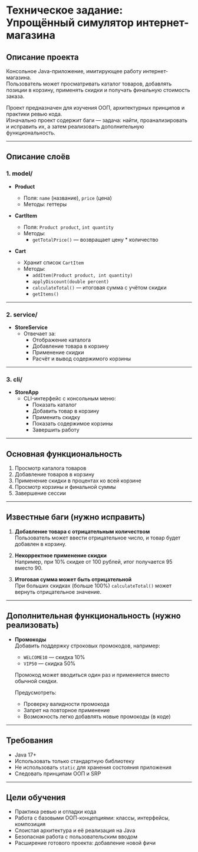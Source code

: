 # Техническое задание: Упрощённый симулятор интернет-магазина

## Описание проекта

Консольное Java-приложение, имитирующее работу интернет-магазина.  
Пользователь может просматривать каталог товаров, добавлять позиции в корзину, применять скидки и получать финальную стоимость заказа.

Проект предназначен для изучения ООП, архитектурных принципов и практики ревью кода.  
Изначально проект содержит баги — задача: найти, проанализировать и исправить их, а затем реализовать дополнительную функциональность.

---

## Описание слоёв

### 1. model/

- **Product**
    - Поля: `name` (название), `price` (цена)
    - Методы: геттеры

- **CartItem**
    - Поля: `Product product`, `int quantity`
    - Методы:
        - `getTotalPrice()` — возвращает цену * количество

- **Cart**
    - Хранит список `CartItem`
    - Методы:
        - `addItem(Product product, int quantity)`
        - `applyDiscount(double percent)`
        - `calculateTotal()` — итоговая сумма с учётом скидки
        - `getItems()`

---

### 2. service/

- **StoreService**
    - Отвечает за:
        - Отображение каталога
        - Добавление товара в корзину
        - Применение скидки
        - Расчёт и вывод содержимого корзины

---

### 3. cli/

- **StoreApp**
    - CLI-интерфейс с консольным меню:
        - Показать каталог
        - Добавить товар в корзину
        - Применить скидку
        - Показать содержимое корзины
        - Завершить работу

---

## Основная функциональность

1. Просмотр каталога товаров
2. Добавление товаров в корзину
3. Применение скидки в процентах ко всей корзине
4. Просмотр корзины и финальной суммы
5. Завершение сессии

---

## Известные баги (нужно исправить)

1. **Добавление товара с отрицательным количеством**  
   Пользователь может ввести отрицательное число, и товар будет добавлен в корзину.

2. **Некорректное применение скидки**  
   Например, при 10% скидке от 100 рублей, итог получается 95 вместо 90.

3. **Итоговая сумма может быть отрицательной**  
   При больших скидках (больше 100%) `calculateTotal()` может вернуть отрицательное значение.

---

## Дополнительная функциональность (нужно реализовать)

- **Промокоды**  
  Добавить поддержку строковых промокодов, например:
    - `WELCOME10` — скидка 10%
    - `VIP50` — скидка 50%

  Промокод может вводиться один раз и применяется вместо обычной скидки.

  Предусмотреть:
    - Проверку валидности промокода
    - Запрет на повторное применение
    - Возможность легко добавлять новые промокоды (в коде)

---

## Требования

- Java 17+
- Использовать только стандартную библиотеку
- Не использовать `static` для хранения состояния приложения
- Следовать принципам ООП и SRP

---

## Цели обучения

- Практика ревью и отладки кода
- Работа с базовыми ООП-концепциями: классы, интерфейсы, композиция
- Слоистая архитектура и её реализация на Java
- Безопасная работа с пользовательским вводом
- Расширение готового проекта: добавление новой фичи